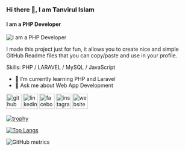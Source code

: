 ### Hi there 👋, I am Tanvirul Islam
#### I am a PHP Developer
![I am a PHP Developer](https://arturssmirnovs.github.io/github-profile-readme-generator/images/banner.png)

I made this project just for fun, it allows you to create nice and simple GitHub Readme files that you can copy/paste and use in your profile.

Skills: PHP / LARAVEL / MySQL / JavaScript

- 🌱 I’m currently learning PHP and Laravel 
- 💬 Ask me about Web App Development 


[<img src='https://cdn.jsdelivr.net/npm/simple-icons@3.0.1/icons/github.svg' alt='github' height='40'>](https://github.com/tanvirulislm)  [<img src='https://cdn.jsdelivr.net/npm/simple-icons@3.0.1/icons/linkedin.svg' alt='linkedin' height='40'>](https://www.linkedin.com/in/tanvirulislm/)  [<img src='https://cdn.jsdelivr.net/npm/simple-icons@3.0.1/icons/facebook.svg' alt='facebook' height='40'>](https://www.facebook.com/tanvirulislm)  [<img src='https://cdn.jsdelivr.net/npm/simple-icons@3.0.1/icons/instagram.svg' alt='instagram' height='40'>](https://www.instagram.com/tanvirulislm/)  [<img src='https://cdn.jsdelivr.net/npm/simple-icons@3.0.1/icons/icloud.svg' alt='website' height='40'>](https://tanvirulislam.xyz/)  

[![trophy](https://github-profile-trophy.vercel.app/?username=tanvirulislm)](https://github.com/ryo-ma/github-profile-trophy)

[![Top Langs](https://github-readme-stats.vercel.app/api/top-langs/?username=tanvirulislm)](https://github.com/anuraghazra/github-readme-stats)

![GitHub metrics](https://metrics.lecoq.io/tanvirulislm)  


